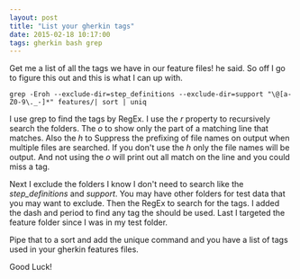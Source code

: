 ```yaml
---
layout: post
title: "List your gherkin tags"
date: 2015-02-18 10:17:00
tags: gherkin bash grep
---
```


Get me a list of all the tags we have in our feature files! he said. So off I go to figure this out and this is what I can up with.

<!--more-->

```
grep -Eroh --exclude-dir=step_definitions --exclude-dir=support "\@[a-Z0-9\._-]*" features/| sort | uniq
```

I use grep to find the tags by RegEx. I use the *r* property to recursively search the folders. The *o* to show only the part of a matching line that matches. Also the *h* to Suppress the prefixing of file names on output when multiple files are searched. If you don't use the *h* only the file names will be output. And not using the *o* will print out all match on the line and you could miss a tag.

Next I exclude the folders I know I don't need to search like the *step_definitions* and *support*. You may have other folders for test data that you may want to exclude. Then the RegEx to search for the tags. I added the dash and period to find any tag the should be used. Last I targeted the feature folder since I was in my test folder.

Pipe that to a sort and add the unique command and you have a list of tags used in your gherkin features files.

Good Luck!
